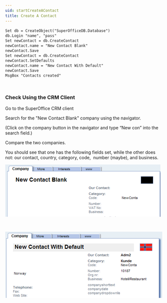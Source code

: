 ```yaml
---
uid: startCreateAContact
title: Create A Contact
---
```


```
Set db = CreateObject("SuperOfficeDB.Database")
db.Login "name", "pass"
Set newContact = db.CreateContact
newContact.name = "New Contact Blank"
newContact.Save
Set newContact = db.CreateContact
newContact.SetDefaults
newContact.name = "New Contact With Default"
newContact.Save
MsgBox "Contacts created"
```
 

### Check Using the CRM Client

Go to the SuperOffice CRM client

Search for the "New Contact Blank" company using the navigator.

(Click on the company button in the navigator and type “New con” into the search field.)

Compare the two companies.

You should see that one has the following fields set, while the other does not: our contact, country, category, code,  number (maybe), and business.

![](../../images/new-contact-blank.gif)

 

![](../../images/new-contact-default.gif)
